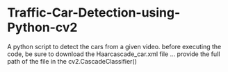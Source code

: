 # Traffic-Car-Detection-using-Python-cv2
A python script to detect the cars from  a given video.
before executing the code, be sure to
download the Haarcascade_car.xml file ...
provide the full path of the file in the cv2.CascadeClassifier()
